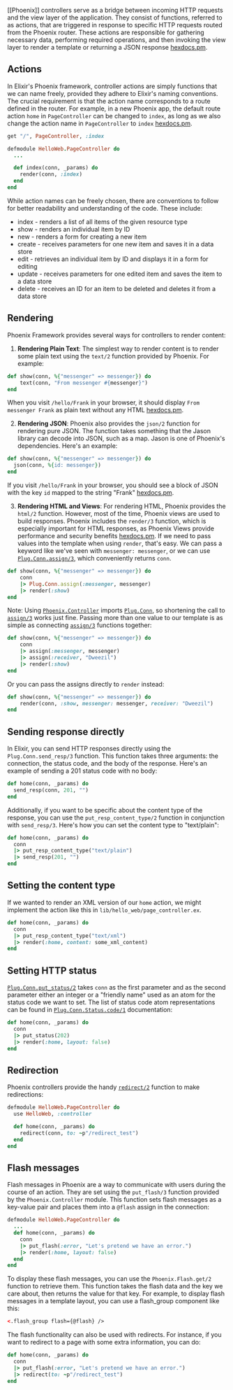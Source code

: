 [[Phoenix]] controllers serve as a bridge between incoming HTTP requests and the view layer of the application. They consist of functions, referred to as actions, that are triggered in response to specific HTTP requests routed from the Phoenix router. These actions are responsible for gathering necessary data, performing required operations, and then invoking the view layer to render a template or returning a JSON response [hexdocs.pm](https://hexdocs.pm/phoenix/controllers.html).

## Actions
In Elixir's Phoenix framework, controller actions are simply functions that we can name freely, provided they adhere to Elixir's naming conventions. The crucial requirement is that the action name corresponds to a route defined in the router. For example, in a new Phoenix app, the default route action `home` in `PageController` can be changed to `index`, as long as we also change the action name in `PageController` to `index` [hexdocs.pm](https://hexdocs.pm/phoenix/Phoenix.Controller.html).

```rb
get "/", PageController, :index

defmodule HelloWeb.PageController do
  ...

  def index(conn, _params) do
    render(conn, :index)
  end
end
```

While action names can be freely chosen, there are conventions to follow for better readability and understanding of the code. These include:
- index - renders a list of all items of the given resource type
- show - renders an individual item by ID
- new - renders a form for creating a new item
- create - receives parameters for one new item and saves it in a data store
- edit - retrieves an individual item by ID and displays it in a form for editing
- update - receives parameters for one edited item and saves the item to a data store
- delete - receives an ID for an item to be deleted and deletes it from a data store

## Rendering
Phoenix Framework provides several ways for controllers to render content:

1. **Rendering Plain Text**: The simplest way to render content is to render some plain text using the `text/2` function provided by Phoenix. For example:
```rb
def show(conn, %{"messenger" => messenger}) do
	text(conn, "From messenger #{messenger}")
end
```
When you visit `/hello/Frank` in your browser, it should display `From messenger Frank` as plain text without any HTML [hexdocs.pm](https://hexdocs.pm/phoenix/Phoenix.Controller.html).

2. **Rendering JSON**: Phoenix also provides the `json/2` function for rendering pure JSON. The function takes something that the Jason library can decode into JSON, such as a map. Jason is one of Phoenix's dependencies. Here's an example:
```rb
def show(conn, %{"messenger" => messenger}) do
  json(conn, %{id: messenger})
end
```
If you visit `/hello/Frank` in your browser, you should see a block of JSON with the key `id` mapped to the string "Frank" [hexdocs.pm](https://hexdocs.pm/phoenix/Phoenix.Controller.html).

3. **Rendering HTML and Views**: For rendering HTML, Phoenix provides the `html/2` function. However, most of the time, Phoenix views are used to build responses. Phoenix includes the `render/3` function, which is especially important for HTML responses, as Phoenix Views provide performance and security benefits [hexdocs.pm](https://hexdocs.pm/phoenix/Phoenix.Controller.html).
If we need to pass values into the template when using `render`, that's easy. We can pass a keyword like we've seen with `messenger: messenger`, or we can use [`Plug.Conn.assign/3`](https://hexdocs.pm/plug/1.14.2/Plug.Conn.html#assign/3), which conveniently returns `conn`.
```rb
def show(conn, %{"messenger" => messenger}) do
	conn
	|> Plug.Conn.assign(:messenger, messenger)
	|> render(:show)
end
```
Note: Using [`Phoenix.Controller`](https://hexdocs.pm/phoenix/Phoenix.Controller.html) imports [`Plug.Conn`](https://hexdocs.pm/plug/1.14.2/Plug.Conn.html), so shortening the call to [`assign/3`](https://hexdocs.pm/plug/1.14.2/Plug.Conn.html#assign/3) works just fine.
Passing more than one value to our template is as simple as connecting [`assign/3`](https://hexdocs.pm/plug/1.14.2/Plug.Conn.html#assign/3) functions together:
```rb
def show(conn, %{"messenger" => messenger}) do
    conn
    |> assign(:messenger, messenger)
    |> assign(:receiver, "Dweezil")
    |> render(:show)
end
```
Or you can pass the assigns directly to `render` instead:
```rb
def show(conn, %{"messenger" => messenger}) do
    render(conn, :show, messenger: messenger, receiver: "Dweezil")
end
```

## Sending response directly
In Elixir, you can send HTTP responses directly using the `Plug.Conn.send_resp/3` function. This function takes three arguments: the connection, the status code, and the body of the response. Here's an example of sending a 201 status code with no body:
```rb
def home(conn, _params) do
  send_resp(conn, 201, "")
end
```
Additionally, if you want to be specific about the content type of the response, you can use the `put_resp_content_type/2` function in conjunction with `send_resp/3`. Here's how you can set the content type to "text/plain":
```rb
def home(conn, _params) do
  conn
  |> put_resp_content_type("text/plain")
  |> send_resp(201, "")
end
```
## Setting the content type
If we wanted to render an XML version of our `home` action, we might implement the action like this in `lib/hello_web/page_controller.ex`.
```rb
def home(conn, _params) do
  conn
  |> put_resp_content_type("text/xml")
  |> render(:home, content: some_xml_content)
end
```

## Setting HTTP status
[`Plug.Conn.put_status/2`](https://hexdocs.pm/plug/1.14.2/Plug.Conn.html#put_status/2) takes `conn` as the first parameter and as the second parameter either an integer or a "friendly name" used as an atom for the status code we want to set. The list of status code atom representations can be found in [`Plug.Conn.Status.code/1`](https://hexdocs.pm/plug/1.14.2/Plug.Conn.Status.html#code/1) documentation:
```rb
def home(conn, _params) do
  conn
  |> put_status(202)
  |> render(:home, layout: false)
end
```

## Redirection
Phoenix controllers provide the handy [`redirect/2`](https://hexdocs.pm/phoenix/Phoenix.Controller.html#redirect/2) function to make redirections:
```rb
defmodule HelloWeb.PageController do
  use HelloWeb, :controller

  def home(conn, _params) do
    redirect(conn, to: ~p"/redirect_test")
  end
end
```

## Flash messages
Flash messages in Phoenix are a way to communicate with users during the course of an action. They are set using the `put_flash/3` function provided by the `Phoenix.Controller` module. This function sets flash messages as a key-value pair and places them into a `@flash` assign in the connection:
```rb
defmodule HelloWeb.PageController do
  ...
  def home(conn, _params) do
    conn
    |> put_flash(:error, "Let's pretend we have an error.")
    |> render(:home, layout: false)
  end
end
```
To display these flash messages, you can use the `Phoenix.Flash.get/2` function to retrieve them. This function takes the flash data and the key we care about, then returns the value for that key.
For example, to display flash messages in a template layout, you can use a flash_group component like this:
```html
<.flash_group flash={@flash} />
```
The flash functionality can also be used with redirects. For instance, if you want to redirect to a page with some extra information, you can do:
```rb
def home(conn, _params) do
  conn
  |> put_flash(:error, "Let's pretend we have an error.")
  |> redirect(to: ~p"/redirect_test")
end
```